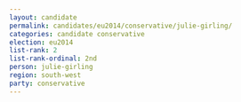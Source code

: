 ```yaml
---
layout: candidate
permalink: candidates/eu2014/conservative/julie-girling/
categories: candidate conservative
election: eu2014
list-rank: 2
list-rank-ordinal: 2nd
person: julie-girling
region: south-west
party: conservative
---
```

